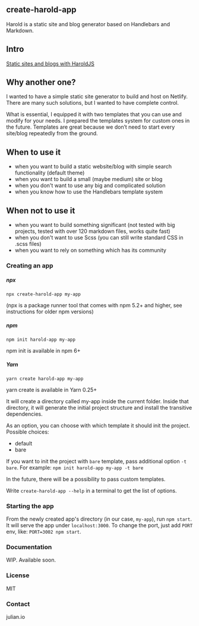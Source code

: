 ## create-harold-app

Harold is a static site and blog generator based on Handlebars and Markdown.

## Intro 

[Static sites and blogs with HaroldJS](https://youtu.be/DG0T1Fg0mq0)

## Why another one?

I wanted to have a simple static site generator to build and host on Netlify. There are many such solutions, but I wanted to have complete control.

What is essential, I equipped it with two templates that you can use and modify for your needs. I prepared the templates system for custom ones in the future. Templates are great because we don’t need to start every site/blog repeatedly from the ground.

## When to use it

- when you want to build a static website/blog with simple search functionality (default theme)
- when you want to build a small (maybe medium) site or blog
- when you don't want to use any big and complicated solution
- when you know how to use the Handlebars template system

## When not to use it

- when you want to build something significant (not tested with big projects, tested with over 120 markdown files, works quite fast)
- when you don't want to use Scss (you can still write standard CSS in .scss files)
- when you want to rely on something which has its community

### Creating an app

##### npx
```
npx create-harold-app my-app
```
(npx is a package runner tool that comes with npm 5.2+ and higher, see instructions for older npm versions)

##### npm
```
npm init harold-app my-app
```
npm init <initializer> is available in npm 6+

##### Yarn
```
yarn create harold-app my-app
```
yarn create <starter-kit-package> is available in Yarn 0.25+

It will create a directory called my-app inside the current folder.
Inside that directory, it will generate the initial project structure and install the transitive dependencies.

As an option, you can choose with which template it should init the project. Possible choices:
- default
- bare

If you want to init the project with `bare` template, pass additional option `-t bare`. For example: `npm init harold-app my-app -t bare`

In the future, there will be a possibility to pass custom templates.

Write `create-harold-app --help` in a terminal to get the list of options.

### Starting the app

From the newly created app's directory (in our case, `my-app`), run `npm start`. It will serve the app under `localhost:3000`. To change the port, just add `PORT` env, like: `PORT=3002 npm start`.

### Documentation

WIP. Available soon.

### License

MIT

### Contact

julian.io
